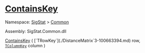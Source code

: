 # [ContainsKey](./DistanceMatrix`3-100663394.md)

Namespace: [SigStat]() > [Common](./../README.md)

Assembly: SigStat.Common.dll

[ContainsKey](./DistanceMatrix`3-100663394.md) ( [`TRowKey`](./DistanceMatrix`3-100663394.md) row, [`TColumnKey`](./DistanceMatrix`3-100663394.md) column )              
